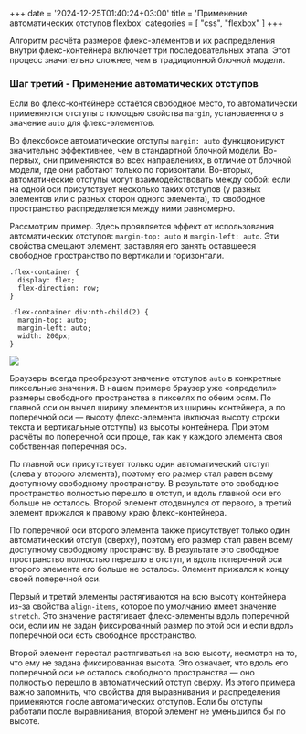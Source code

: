 +++
date = '2024-12-25T01:40:24+03:00'
title = 'Применение автоматических отступов flexbox'
categories = [ "css", "flexbox" ]
+++

Алгоритм расчёта размеров флекс-элементов и их распределения внутри флекс-контейнера включает три последовательных этапа. Этот процесс значительно сложнее, чем в традиционной блочной модели.

### Шаг третий - Применение автоматических отступов

Если во флекс-контейнере остаётся свободное место, то автоматически применяются отступы с помощью свойства `margin`, установленного в значение `auto` для флекс-элементов.

Во флексбоксе автоматические отступы `margin: auto` функционируют значительно эффективнее, чем в стандартной блочной модели. Во-первых, они применяются во всех направлениях, в отличие от блочной модели, где они работают только по горизонтали. Во-вторых, автоматические отступы могут взаимодействовать между собой: если на одной оси присутствует несколько таких отступов (у разных элементов или с разных сторон одного элемента), то свободное пространство распределяется между ними равномерно.

Рассмотрим пример. Здесь проявляется эффект от использования автоматических отступов: `margin-top: auto` и `margin-left: auto`. Эти свойства смещают элемент, заставляя его занять оставшееся свободное пространство по вертикали и горизонтали.

```
.flex-container {
  display: flex;
  flex-direction: row;
}

.flex-container div:nth-child(2) {
  margin-top: auto;
  margin-left: auto;
  width: 200px;
}
```

![](/images/margin_auto_flexbox.png)

Браузеры всегда преобразуют значение отступов `auto` в конкретные пиксельные значения. В нашем примере браузер уже «определил» размеры свободного пространства в пикселях по обеим осям. По главной оси он вычел ширину элементов из ширины контейнера, а по поперечной оси — высоту флекс-элемента (включая высоту строки текста и вертикальные отступы) из высоты контейнера. При этом расчёты по поперечной оси проще, так как у каждого элемента своя собственная поперечная ось.

По главной оси присутствует только один автоматический отступ (слева у второго элемента), поэтому его размер стал равен всему доступному свободному пространству. В результате это свободное пространство полностью перешло в отступ, и вдоль главной оси его больше не осталось. Второй элемент отодвинулся от первого, а третий элемент прижался к правому краю флекс-контейнера.

По поперечной оси второго элемента также присутствует только один автоматический отступ (сверху), поэтому его размер стал равен всему доступному свободному пространству. В результате это свободное пространство полностью перешло в отступ, и вдоль поперечной оси второго элемента его больше не осталось. Элемент прижался к концу своей поперечной оси.

Первый и третий элементы растягиваются на всю высоту контейнера из-за свойства `align-items`, которое по умолчанию имеет значение `stretch`. Это значение растягивает флекс-элементы вдоль поперечной оси, если им не задан фиксированный размер по этой оси и если вдоль поперечной оси есть свободное пространство.

Второй элемент перестал растягиваться на всю высоту, несмотря на то, что ему не задана фиксированная высота. Это означает, что вдоль его поперечной оси не осталось свободного пространства — оно полностью перешло в автоматический отступ сверху. Из этого примера важно запомнить, что свойства для выравнивания и распределения применяются после автоматических отступов. Если бы отступы работали после выравнивания, второй элемент не уменьшился бы по высоте.
